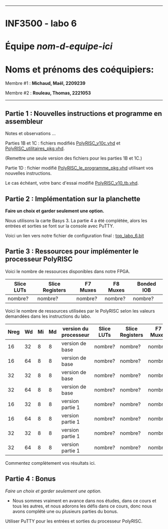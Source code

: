 
------------------------------------------------------------------------

# INF3500 - labo 6
# Équipe *nom-d-equipe-ici*
# Noms et prénoms des coéquipiers:

Membre #1 : **Michaud, Maël, 2209239**

Membre #2 : **Rouleau, Thomas, 2221053**

------------------------------------------------------------------------

## Partie 1 : Nouvelles instructions et programme en assembleur

Notes et observations ...

Parties 1B et 1C : fichiers modifiés [PolyRISC_v10c.vhd](sources/PolyRISC_v10c.vhd) et [PolyRISC_utilitaires_pkg.vhd](sources/PolyRISC_utilitaires_pkg.vhd).

(Remettre une seule version des fichiers pour les parties 1B et 1C.)

Partie 1D : fichier modifié [PolyRISC_le_programme_pkg.vhd](sources/PolyRISC_le_programme_pkg.vhd) utilisant vos nouvelles instructions.

Le cas échéant, votre banc d'essai modifié [PolyRISC_v10_tb.vhd](sources/PolyRISC_v10_tb.vhd).

## Partie 2 : Implémentation sur la planchette

**Faire un choix et garder seulement une option.**

Nous utilisons la carte Basys 3. La partie 4 a été complétée, alors les entrées et sorties se font sur la console avec PuTTY.

Voici un lien vers notre fichier de configuration final : [top_labo_6.bit](synthese-implementation/top_labo_6.bit)

## Partie 3 : Ressources pour implémenter le processeur PolyRISC

Voici le nombre de ressources disponibles dans notre FPGA.

Slice LUTs | Slice Registers | F7 Muxes | F8 Muxes | Bonded IOB
---------- | --------------- | -------- | -------- | ----------
nombre? | nombre? | nombre? | nombre? | nombre?

Voici le nombre de ressources utilisées par le PolyRISC selon les valeurs demandées dans les instructions du labo.

Nreg | Wd | Mi | Md | version du processeur | Slice LUTs | Slice Registers | F7 Muxes | F8 Muxes | Bonded IOB
---- | -- | -- | -- | --------------------- | ---------- | --------------- | -------- | -------- | ------------
16   | 32 | 8  | 8  | version de base       | nombre?    | nombre?         | nombre?  | nombre?  | nombre?
16   | 64 | 8  | 8  | version de base       | nombre?    | nombre?         | nombre?  | nombre?  | nombre?
32   | 32 | 8  | 8  | version de base       | nombre?    | nombre?         | nombre?  | nombre?  | nombre?
32   | 64 | 8  | 8  | version de base       | nombre?    | nombre?         | nombre?  | nombre?  | nombre?
16   | 32 | 8  | 8  | version partie 1      | nombre?    | nombre?         | nombre?  | nombre?  | nombre?
16   | 64 | 8  | 8  | version partie 1      | nombre?    | nombre?         | nombre?  | nombre?  | nombre?
32   | 32 | 8  | 8  | version partie 1      | nombre?    | nombre?         | nombre?  | nombre?  | nombre?
32   | 64 | 8  | 8  | version partie 1      | nombre?    | nombre?         | nombre?  | nombre?  | nombre?

Commentez complètement vos résultats ici.


## Partie 4 : Bonus

*Faire un choix et garder seulement une option.*
- Nous sommes vraiment en avance dans nos études, dans ce cours et tous les autres, et nous adorons les défis dans ce cours, donc nous avons complété une ou plusieurs parties du bonus.

Utiliser PuTTY pour les entrées et sorties du processeur PolyRISC.